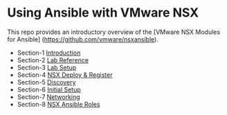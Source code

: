 # Using Ansible with VMware NSX
This repo provides an introductory overview of the [VMware NSX Modules for Ansible] (https://github.com/vmware/nsxansible).


- Section-1 [Introduction](./1-Intro/README.md)
- Section-2 [Lab Reference](./2-LabReference/README.md)
- Section-3 [Lab Setup](./3-Lab1-LabPrep/README.md)
- Section-4 [NSX Deploy & Register]()
- Section-5 [Discovery]()
- Section-6 [Initial Setup]()
- Section-7 [Networking]()
- Section-8 [NSX Ansible Roles]()
